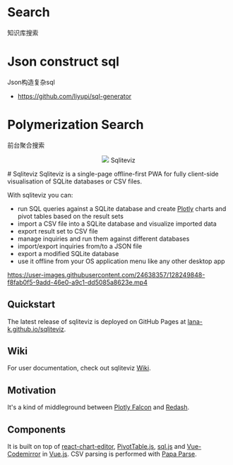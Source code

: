 # Search
知识库搜索

# Json construct sql
Json构造复杂sql
+ https://github.com/liyupi/sql-generator

# Polymerization Search
前台聚合搜索

<p align="center">
   <img src="src/assets/images/Logo.svg"/>
   <span>Sqliteviz</span>
</p>
# Sqliteviz
Sqliteviz is a single-page offline-first PWA for fully client-side visualisation of SQLite databases or CSV files.

With sqliteviz you can:
- run SQL queries against a SQLite database and create [Plotly][11] charts and pivot tables based on the result sets
- import a CSV file into a SQLite database and visualize imported data
- export result set to CSV file
- manage inquiries and run them against different databases
- import/export inquiries from/to a JSON file
- export a modified SQLite database
- use it offline from your OS application menu like any other desktop app

https://user-images.githubusercontent.com/24638357/128249848-f8fab0f5-9add-46e0-a9c1-dd5085a8623e.mp4

## Quickstart
The latest release of sqliteviz is deployed on GitHub Pages at [lana-k.github.io/sqliteviz][6].

## Wiki
For user documentation, check out sqliteviz [Wiki][7].

## Motivation
It's a kind of middleground between [Plotly Falcon][1] and [Redash][2].

## Components
It is built on top of [react-chart-editor][3], [PivotTable.js][12], [sql.js][4] and [Vue-Codemirror][8] in [Vue.js][5]. CSV parsing is performed with [Papa Parse][9].

[1]: https://github.com/plotly/falcon
[2]: https://github.com/getredash/redash
[3]: https://github.com/plotly/react-chart-editor
[4]: https://github.com/sql-js/sql.js
[5]: https://github.com/vuejs/vue
[6]: https://lana-k.github.io/sqliteviz/
[7]: https://github.com/lana-k/sqliteviz/wiki
[8]: https://github.com/surmon-china/vue-codemirror#readme
[9]: https://www.papaparse.com/
[10]: https://github.com/lana-k/sqliteviz/wiki/Predefined-queries
[11]: https://github.com/plotly/plotly.js
[12]: https://github.com/nicolaskruchten/pivottable
